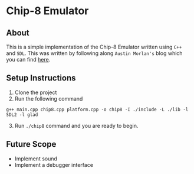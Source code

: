 # Chip-8 Emulator

## About
This is a simple implementation of the Chip-8 Emulator written using `C++` and `SDL`. This was written by following along `Austin Morlan's` blog which you can find [here](https://austinmorlan.com/posts/chip8_emulator/).

## Setup Instructions

1. Clone the project
2. Run the following command
```
g++ main.cpp chip8.cpp platform.cpp -o chip8 -I ./include -L ./lib -l SDL2 -l glad
```
3. Run `./chip8` command and you are ready to begin.

## Future Scope

- Implement sound
- Implement a debugger interface
